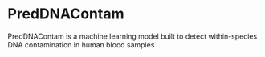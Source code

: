 # PredDNAContam
PredDNAContam is a machine learning model built to detect within-species DNA contamination in human blood samples
